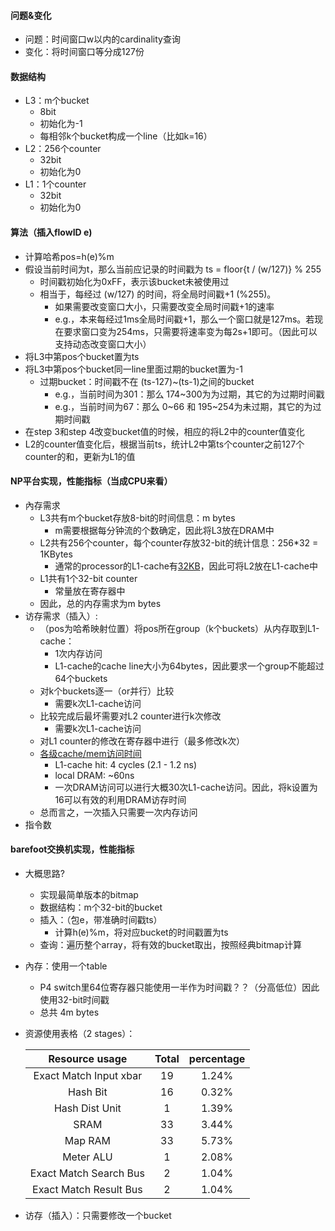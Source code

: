 #### 问题&变化

- 问题：时间窗口w以内的cardinality查询
- 变化：将时间窗口等分成127份

#### 数据结构

- L3：m个bucket
  - 8bit
  - 初始化为-1
  - 每相邻k个bucket构成一个line（比如k=16）
- L2：256个counter
  - 32bit
  - 初始化为0
- L1：1个counter
  - 32bit
  - 初始化为0

#### 算法（插入flowID e)

- 计算哈希pos=h(e)%m
- 假设当前时间为t，那么当前应记录的时间戳为 ts = floor{t / (w/127)} % 255
  - 时间戳初始化为0xFF，表示该bucket未被使用过
  - 相当于，每经过 (w/127) 的时间，将全局时间戳+1 (%255)。
    - 如果需要改变窗口大小，只需要改变全局时间戳+1的速率
    - e.g.，本来每经过1ms全局时间戳+1，那么一个窗口就是127ms。若现在要求窗口变为254ms，只需要将速率变为每2s+1即可。（因此可以支持动态改变窗口大小）
- 将L3中第pos个bucket置为ts
- 将L3中第pos个bucket同一line里面过期的bucket置为-1
  - 过期bucket：时间戳不在 (ts-127)~(ts-1)之间的bucket
    - e.g.，当前时间为301：那么 174~300为为过期，其它的为过期时间戳
    - e.g.，当前时间为67：那么 0~66 和 195~254为未过期，其它的为过期时间戳
- 在step 3和step 4改变bucket值的时候，相应的将L2中的counter值变化
- L2的counter值变化后，根据当前ts，统计L2中第ts个counter之前127个counter的和，更新为L1的值



#### NP平台实现，性能指标（当成CPU来看）

- 內存需求
  - L3共有m个bucket存放8-bit的时间信息：m bytes
    - m需要根据每分钟流的个数确定，因此将L3放在DRAM中
  - L2共有256个counter，每个counter存放32-bit的统计信息：256*32 = 1KBytes
    - 通常的processor的L1-cache有[32KB](https://www.makeuseof.com/tag/what-is-cpu-cache/)，因此可将L2放在L1-cache中
  - L1共有1个32-bit counter
    - 常量放在寄存器中
  - 因此，总的内存需求为m bytes
- 访存需求（插入）:
  - （pos为哈希映射位置）将pos所在group（k个buckets）从内存取到L1-cache：
    - 1次内存访问
    - L1-cache的cache line大小为64bytes，因此要求一个group不能超过64个buckets
  - 对k个buckets逐一（or并行）比较
    - 需要k次L1-cache访问
  - 比较完成后最坏需要对L2 counter进行k次修改
    - 需要k次L1-cache访问
  - 对L1 counter的修改在寄存器中进行（最多修改k次）
  - [各级cache/mem访问时间](https://stackoverflow.com/questions/4087280/approximate-cost-to-access-various-caches-and-main-memory)
    - L1-cache hit:		4 cycles (2.1 - 1.2 ns)
    - local DRAM: 	    ~60ns
    - 一次DRAM访问可以进行大概30次L1-cache访问。因此，将k设置为16可以有效的利用DRAM访存时间
  - 总而言之，一次插入只需要一次内存访问
- 指令数



#### barefoot交换机实现，性能指标

- 大概思路?
  - 实现最简单版本的bitmap
  - 数据结构：m个32-bit的bucket
  - 插入：（包e，带准确时间戳ts）
    - 计算h(e)%m，将对应bucket的时间戳置为ts
  - 查询：遍历整个array，将有效的bucket取出，按照经典bitmap计算

- 內存：使用一个table

  - P4 switch里64位寄存器只能使用一半作为时间戳？？（分高低位）因此使用32-bit时间戳
  - 总共 4m bytes

- 资源使用表格（2 stages）：

  |     Resource usage     | Total | percentage |
  | :--------------------: | :---: | :--------: |
  | Exact Match Input xbar |  19   |   1.24%    |
  |        Hash Bit        |  16   |   0.32%    |
  |     Hash Dist Unit     |   1   |   1.39%    |
  |          SRAM          |  33   |   3.44%    |
  |        Map RAM         |  33   |   5.73%    |
  |       Meter ALU        |   1   |   2.08%    |
  | Exact Match Search Bus |   2   |   1.04%    |
  | Exact Match Result Bus |   2   |   1.04%    |

- 访存（插入）：只需要修改一个bucket

  

